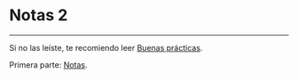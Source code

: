 # Notas 2

---

Si no las leíste, te recomiendo leer [Buenas prácticas](https://github.com/jos-cabrera/Fundamentos-de-programacion/tree/main/Buenas%20pr%C3%A1cticas).

Primera parte: [Notas](https://github.com/jos-cabrera/Fundamentos-de-programacion/blob/main/Notas/README.md).
